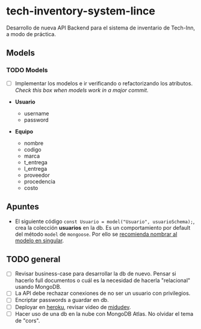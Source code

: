 # tech-inventory-system-lince

Desarrollo de nueva API Backend para el sistema de inventario de Tech-Inn, a modo de práctica.

## Models

### TODO Models

- [ ] Implementar los modelos e ir verificando o refactorizando los atributos. _Check this box when models work in a major commit_.

- **Usuario**

  - username
  - password

- **Equipo**
  - nombre
  - codigo
  - marca
  - t_entrega
  - l_entrega
  - proveedor
  - procedencia
  - costo

## Apuntes

- El siguiente código `const Usuario = model("Usuario", usuarioSchema);`, crea la colección **usuarios** en la db. Es un comportamiento por default del método `model` de `mongoose`. Por ello se [recomienda nombrar al modelo en singular](https://youtu.be/vhUw7GkRHdk?list=PLV8x_i1fqBw0Kn_fBIZTa3wS_VZAqddX7&t=548).

## TODO general

- [ ] Revisar business-case para desarrollar la db de nuevo. Pensar si hacerlo full documentos o cuál es la necesidad de hacerla "relacional" usando MongoDB.
- [ ] La API debe rechazar conexiones de no ser un usuario con privilegios.
- [ ] Encriptar passwords a guardar en db.
- [ ] Deployar en [heroku](https://www.heroku.com/), revisar video de [midudev](https://www.youtube.com/watch?v=ep_plUeKV1Y&list=PLV8x_i1fqBw0Kn_fBIZTa3wS_VZAqddX7&index=7&t=1746s).
- [ ] Hacer uso de una db en la nube con MongoDB Atlas. No olvidar el tema de "cors".
